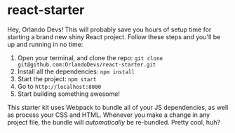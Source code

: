 # react-starter

Hey, Orlando Devs! This will probably save you hours of setup time for starting a brand new shiny React project. Follow these steps and you'll be up and running in no time:

1. Open your terminal, and clone the repo: `git clone git@github.com:OrlandoDevs/react-starter.git`
2. Install all the dependencies: `npm install`
3. Start the project: `npm start`
4. Go to `http://localhost:8080`
5. Start building something awesome!

This starter kit uses Webpack to bundle all of your JS dependencies, as well as process your CSS and HTML. Whenever you make a change in any project file, the bundle will _automatically_ be re-bundled. Pretty cool, huh?
